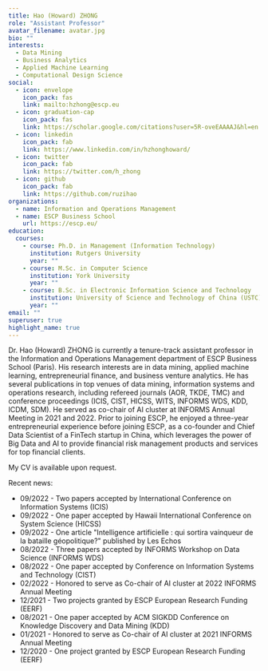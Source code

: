 ```yaml
---
title: Hao (Howard) ZHONG
role: "Assistant Professor"
avatar_filename: avatar.jpg
bio: ""
interests:
  - Data Mining
  - Business Analytics
  - Applied Machine Learning
  - Computational Design Science
social:
  - icon: envelope
    icon_pack: fas
    link: mailto:hzhong@escp.eu
  - icon: graduation-cap
    icon_pack: fas
    link: https://scholar.google.com/citations?user=5R-oveEAAAAJ&hl=en
  - icon: linkedin
    icon_pack: fab
    link: https://www.linkedin.com/in/hzhonghoward/
  - icon: twitter
    icon_pack: fab
    link: https://twitter.com/h_zhong
  - icon: github
    icon_pack: fab
    link: https://github.com/ruzihao
organizations:
  - name: Information and Operations Management
  - name: ESCP Business School
    url: https://escp.eu/
education:
  courses:
    - course: Ph.D. in Management (Information Technology)
      institution: Rutgers University
      year: ""
    - course: M.Sc. in Computer Science
      institution: York University
      year: ""
    - course: B.Sc. in Electronic Information Science and Technology
      institution: University of Science and Technology of China (USTC)
      year: ""
email: ""
superuser: true
highlight_name: true
---
```


Dr. Hao (Howard) ZHONG is currently a tenure-track assistant professor in the Information and Operations Management department of ESCP Business School (Paris). His research interests are in data mining, applied machine learning, entrepreneurial finance, and business venture analytics. He has several publications in top venues of data mining, information systems and operations research, including refereed journals (AOR, TKDE, TMC) and conference proceedings (ICIS, CIST, HICSS, WITS, INFORMS WDS, KDD, ICDM, SDM). He served as co-chair of AI cluster at INFORMS Annual Meeting in 2021 and 2022. Prior to joining ESCP, he enjoyed a three-year entrepreneurial experience before joining ESCP, as a co-founder and Chief Data Scientist of a FinTech startup in China, which leverages the power of Big Data and AI to provide financial risk management products and services for top financial clients.

My CV is available upon request.

Recent news:
* 09/2022 - Two papers accepted by International Conference on Information Systems (ICIS)
* 09/2022 - One paper accepted by Hawaii International Conference on System Science (HICSS)
* 09/2022 - One article "Intelligence artificielle : qui sortira vainqueur de la bataille géopolitique?" published by Les Echos
* 08/2022 - Three papers accepted by INFORMS Workshop on Data Science (INFORMS WDS)
* 08/2022 - One paper accepted by Conference on Information Systems and Technology (CIST)
* 02/2022 - Honored to serve as Co-chair of AI cluster at 2022 INFORMS Annual Meeting
* 12/2021 - Two projects granted by ESCP European Research Funding (EERF)
* 08/2021 - One paper accepted by ACM SIGKDD Conference on Knowledge Discovery and Data Mining (KDD)
* 01/2021 - Honored to serve as Co-chair of AI cluster at 2021 INFORMS Annual Meeting
* 12/2020 - One project granted by ESCP European Research Funding (EERF)

<!-- {{< icon name="download" pack="fas" >}} Download my {{< staticref "uploads/demo_resume.pdf" "newtab" >}}resumé{{< /staticref >}}. -->
